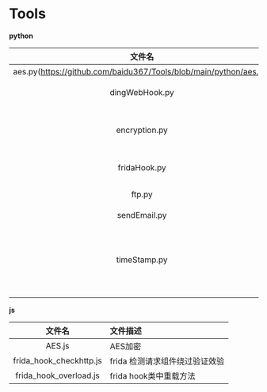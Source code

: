 # Tools

**python**
    
|文件名|文件描述|
|:-----:|:-----|
|aes.py(https://github.com/baidu367/Tools/blob/main/python/aes.py)|AES加密|
|dingWebHook.py|钉钉群发消息|
|encryption.py|md5、base64、sha256加密|
|fridaHook.py|frida注入模板|
|ftp.py|ftp上传、下载文件|
|sendEmail.py| 发送邮件|
|timeStamp.py| 时间戳、格式化时间互相转换、消耗时间格式化|

**js**

 |文件名|文件描述|
|:-----:|:-----|
|AES.js|AES加密|
|frida_hook_checkhttp.js|frida 检测请求组件绕过验证效验|
|frida_hook_overload.js|frida hook类中重载方法|